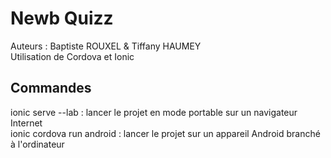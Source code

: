 # Newb Quizz

Auteurs : Baptiste ROUXEL & Tiffany HAUMEY  
Utilisation de Cordova et Ionic

## Commandes

ionic serve --lab : lancer le projet en mode portable sur un navigateur Internet  
ionic cordova run android : lancer le projet sur un appareil Android branché à l'ordinateur
